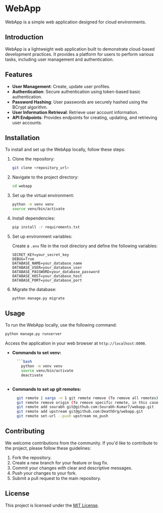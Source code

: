 # WebApp

WebApp is a simple web application designed for cloud environments.

## Introduction

WebApp is a lightweight web application built to demonstrate cloud-based development practices. It provides a platform for users to perform various tasks, including user management and authentication.

## Features

- **User Management**: Create, update user profiles.
- **Authentication**: Secure authentication using token-based basic authentication.
- **Password Hashing**: User passwords are securely hashed using the BCrypt algorithm.
- **User Information Retrieval**: Retrieve user account information.
- **API Endpoints**: Provides endpoints for creating, updating, and retrieving user accounts.

## Installation

To install and set up the WebApp locally, follow these steps:

1. Clone the repository:

    ```bash
    git clone <repository_url>
    ```

2. Navigate to the project directory:

    ```bash
    cd webapp
    ```

3. Set up the virtual environment:

    ```bash
    python -m venv venv
    source venv/bin/activate
    ```

4. Install dependencies:

    ```bash
    pip install -r requirements.txt
    ```

5. Set up environment variables:

    Create a `.env` file in the root directory and define the following variables:

    ```plaintext
    SECRET_KEY=your_secret_key
    DEBUG=True
    DATABASE_NAME=your_database_name
    DATABASE_USER=your_database_user
    DATABASE_PASSWORD=your_database_password
    DATABASE_HOST=your_database_host
    DATABASE_PORT=your_database_port
    ```

6. Migrate the database:

    ```bash
    python manage.py migrate
    ```

## Usage

To run the WebApp locally, use the following command:

```bash
python manage.py runserver
```

Access the application in your web browser at `http://localhost:8000`.

- **Commands to set venv:**

  ```bash
    ```bash
      python -m venv venv
      source venv/bin/activate
      deactivate
   

- **Commands to set up git remotes:**

  ```bash
    git remote | xargs -n 1 git remote remove (To remove all remotes)
    git remote remove origin (To remove specific remote, in this case origin)
    git remote add sourabh git@github.com:Sourabh-Kumar7/webapp.git
    git remote add upstream git@github.com:DeathOrg/webapp.git
    git remote set-url --push upstream no_push

## Contributing

We welcome contributions from the community. If you'd like to contribute to the project, please follow these guidelines:

1. Fork the repository.
2. Create a new branch for your feature or bug fix.
3. Commit your changes with clear and descriptive messages.
4. Push your changes to your fork.
5. Submit a pull request to the main repository.

## License

This project is licensed under the [MIT License](LICENSE).
